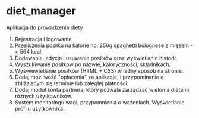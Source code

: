 # diet_manager
Aplikacja do prowadzenia diety
1. Rejestracja i logowanie.
2. Przeliczenia posiłku na kalorie np. 250g spaghetti bolognese z mięsem -> 564 kcal.
3. Dodawanie, edycja i usuwanie posiłków oraz wyświetlanie historii.
4. Wyszukiwanie posiłków po nazwie, kaloryczności, składnikach.
5. Wyświewietlanie posiłków (HTML + CSS) w ładny sposób na stronie.
6. Dodaj możliwość "opłacenia" za aplikacje, i przypominanie o zbliżającym się terminie lub zaległej płatności.
7. Dodaj moduł konta partnera, który pozwala zarządzać wieloma dietami różnych użytkowników.
8. System monitoringu wagi, przypomnienia o ważeniach. Wyświetlanie profilu użytkownika.
